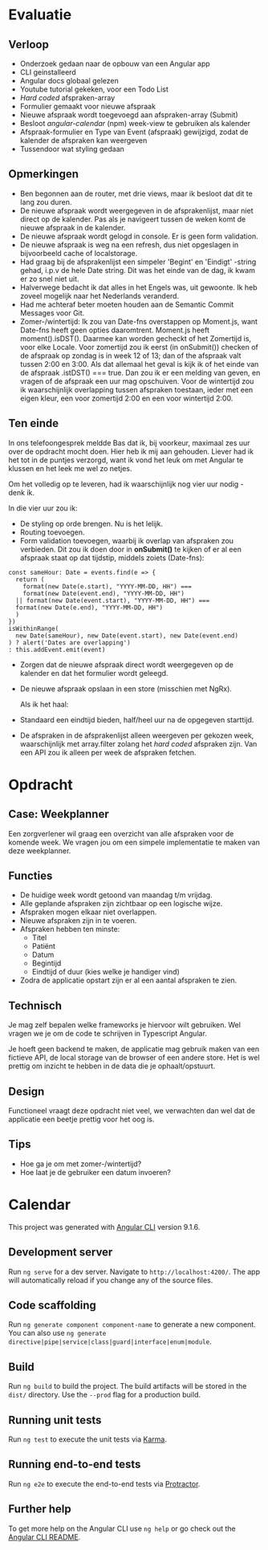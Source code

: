 # Evaluatie

## Verloop

- Onderzoek gedaan naar de opbouw van een Angular app
- CLI geinstalleerd
- Angular docs globaal gelezen
- Youtube tutorial gekeken, voor een Todo List
- _Hard coded_ afspraken-array
- Formulier gemaakt voor nieuwe afspraak
- Nieuwe afspraak wordt toegevoegd aan afspraken-array (Submit)
- Besloot _angular-calendar_ (npm) week-view te gebruiken als kalender
- Afspraak-formulier en Type van Event (afspraak) gewijzigd, zodat de kalender de afspraken kan weergeven
- Tussendoor wat styling gedaan

## Opmerkingen

- Ben begonnen aan de router, met drie views, maar ik besloot dat dit te lang zou duren.
- De nieuwe afspraak wordt weergegeven in de afsprakenlijst, maar niet direct op de kalender. Pas als je navigeert tussen de weken komt de nieuwe afspraak in de kalender.
- De nieuwe afspraak wordt gelogd in console. Er is geen form validation.
- De nieuwe afspraak is weg na een refresh, dus niet opgeslagen in bijvoorbeeld cache of localstorage.
- Had graag bij de afsprakenlijst een simpeler 'Begint' en 'Eindigt' -string gehad, i.p.v de hele Date string. Dit was het einde van de dag, ik kwam er zo snel niet uit.
- Halverwege bedacht ik dat alles in het Engels was, uit gewoonte. Ik heb zoveel mogelijk naar het Nederlands veranderd.
- Had me achteraf beter moeten houden aan de Semantic Commit Messages voor Git.
- Zomer-/wintertijd: Ik zou van Date-fns overstappen op Moment.js, want Date-fns heeft geen opties daaromtrent. Moment.js heeft moment().isDST(). Daarmee kan worden gecheckt of het Zomertijd is, voor elke Locale. Voor zomertijd zou ik eerst (in onSubmit()) checken of de afspraak op zondag is in week 12 of 13; dan of the afspraak valt tussen 2:00 en 3:00. Als dat allemaal het geval is kijk ik of het einde van de afspraak .istDST() === true. Dan zou ik er een melding van geven, en vragen of de afspraak een uur mag opschuiven. Voor de wintertijd zou ik waarschijnlijk overlapping tussen afspraken toestaan, ieder met een eigen kleur, een voor zomertijd 2:00 en een voor wintertijd 2:00.

## Ten einde

In ons telefoongesprek meldde Bas dat ik, bij voorkeur, maximaal zes uur over de opdracht mocht doen. Hier heb ik mij aan gehouden. Liever had ik het tot in de puntjes verzorgd, want ik vond het leuk om met Angular te klussen en het leek me wel zo netjes.

Om het volledig op te leveren, had ik waarschijnlijk nog vier uur nodig - denk ik.

In die vier uur zou ik:

- De styling op orde brengen. Nu is het lelijk.
- Routing toevoegen.
- Form validation toevoegen, waarbij ik overlap van afspraken zou verbieden. Dit zou ik doen door in **onSubmit()** te kijken of er al een afspraak staat op dat tijdstip, middels zoiets (Date-fns):

```
const sameHour: Date = events.find(e => {
  return (
    format(new Date(e.start), "YYYY-MM-DD, HH") ===
    format(new Date(event.end), "YYYY-MM-DD, HH")
  || format(new Date(event.start), "YYYY-MM-DD, HH") ===
  format(new Date(e.end), "YYYY-MM-DD, HH")
  )
})
isWithinRange(
  new Date(sameHour), new Date(event.start), new Date(event.end)
) ? alert('Dates are overlapping')
: this.addEvent.emit(event)

```

- Zorgen dat de nieuwe afspraak direct wordt weergegeven op de kalender en dat het formulier wordt geleegd.
- De nieuwe afspraak opslaan in een store (misschien met NgRx).

  Als ik het haal:

- Standaard een eindtijd bieden, half/heel uur na de opgegeven starttijd.
- De afspraken in de afsprakenlijst alleen weergeven per gekozen week, waarschijnlijk met array.filter zolang het _hard coded_ afspraken zijn. Van een API zou ik alleen per week de afspraken fetchen.

# Opdracht

## Case: Weekplanner

Een zorgverlener wil graag een overzicht van alle afspraken voor de komende week. We vragen jou
om een simpele implementatie te maken van deze weekplanner.

## Functies

- De huidige week wordt getoond van maandag t/m vrijdag.
- Alle geplande afspraken zijn zichtbaar op een logische wijze.
- Afspraken mogen elkaar niet overlappen.
- Nieuwe afspraken zijn in te voeren.
- Afspraken hebben ten minste:
  - Titel
  - Patiënt
  - Datum
  - Begintijd
  - Eindtijd of duur (kies welke je handiger vind)
- Zodra de applicatie opstart zijn er al een aantal afspraken te zien.

## Technisch

Je mag zelf bepalen welke frameworks je hiervoor wilt gebruiken. Wel vragen we je om de code te
schrijven in Typescript Angular.

Je hoeft geen backend te maken, de applicatie mag gebruik maken van een fictieve API, de local
storage van de browser of een andere store. Het is wel prettig om inzicht te hebben in de data die je
ophaalt/opstuurt.

## Design

Functioneel vraagt deze opdracht niet veel, we verwachten dan wel dat de applicatie een beetje
prettig voor het oog is.

## Tips

- Hoe ga je om met zomer-/wintertijd?
- Hoe laat je de gebruiker een datum invoeren?

# Calendar

This project was generated with [Angular CLI](https://github.com/angular/angular-cli) version 9.1.6.

## Development server

Run `ng serve` for a dev server. Navigate to `http://localhost:4200/`. The app will automatically reload if you change any of the source files.

## Code scaffolding

Run `ng generate component component-name` to generate a new component. You can also use `ng generate directive|pipe|service|class|guard|interface|enum|module`.

## Build

Run `ng build` to build the project. The build artifacts will be stored in the `dist/` directory. Use the `--prod` flag for a production build.

## Running unit tests

Run `ng test` to execute the unit tests via [Karma](https://karma-runner.github.io).

## Running end-to-end tests

Run `ng e2e` to execute the end-to-end tests via [Protractor](http://www.protractortest.org/).

## Further help

To get more help on the Angular CLI use `ng help` or go check out the [Angular CLI README](https://github.com/angular/angular-cli/blob/master/README.md).
